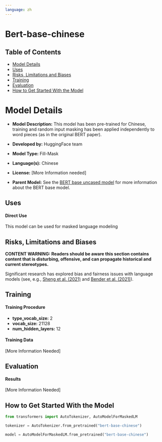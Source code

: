 ```yaml
---
language: zh
---
```


# Bert-base-chinese

## Table of Contents
- [Model Details](#model-details)
- [Uses](#uses)
- [Risks, Limitations and Biases](#risks-limitations-and-biases)
- [Training](#training)
- [Evaluation](#evaluation)
- [How to Get Started With the Model](#how-to-get-started-with-the-model)


# Model Details
- **Model Description:**
This model has been pre-trained for Chinese, training and random input masking has been applied independently to word pieces (as in the original BERT paper).

- **Developed by:** HuggingFace team
- **Model Type:** Fill-Mask
- **Language(s):** Chinese
- **License:** [More Information needed]
- **Parent Model:** See the [BERT base uncased model](https://huggingface.co/bert-base-uncased) for more information about the BERT base model.


## Uses

#### Direct Use

This model can be used for masked language modeling 



## Risks, Limitations and Biases
**CONTENT WARNING: Readers should be aware this section contains content that is disturbing, offensive, and can propagate historical and current stereotypes.**

Significant research has explored bias and fairness issues with language models (see, e.g., [Sheng et al. (2021)](https://aclanthology.org/2021.acl-long.330.pdf) and [Bender et al. (2021)](https://dl.acm.org/doi/pdf/10.1145/3442188.3445922)).


## Training

#### Training Procedure
* **type_vocab_size:** 2
* **vocab_size:** 21128
* **num_hidden_layers:** 12

#### Training Data
[More Information Needed]

## Evaluation

#### Results

[More Information Needed]


## How to Get Started With the Model
```python
from transformers import AutoTokenizer, AutoModelForMaskedLM

tokenizer = AutoTokenizer.from_pretrained("bert-base-chinese")

model = AutoModelForMaskedLM.from_pretrained("bert-base-chinese")

```






